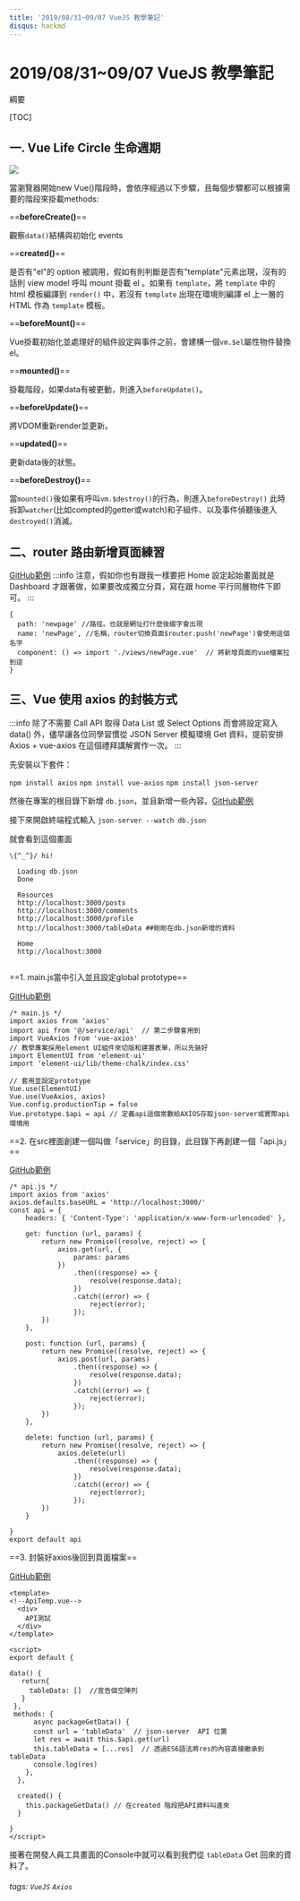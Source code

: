 ```yaml
---
title: '2019/08/31~09/07 VueJS 教學筆記'
disqus: hackmd
---
```


2019/08/31~09/07 VueJS 教學筆記
===

綱要

[TOC]

一. Vue Life Circle 生命週期
---
![](https://i.imgur.com/MLYrjeX.jpg)

當瀏覽器開始new Vue()階段時，會依序經過以下步驟，且每個步驟都可以根據需要的階段來掛載methods:

==**beforeCreate()**==

觀察`data()`結構與初始化 events 

==**created()**==

是否有"el"的 option 被調用，假如有則判斷是否有"template"元素出現，沒有的話則 view model 呼叫 mount 掛載 el 。如果有 `template`，將 `template` 中的 html 模板編譯到 `render()` 中，若沒有 `template` 出現在環境則編譯 el 上一層的 HTML 作為 `template` 模板。

==**beforeMount()**==

Vue掛載初始化並處理好的組件設定與事件之前，會建構一個`vm.$el`屬性物件替換el。

==**mounted()**==

掛載階段，如果data有被更動，則進入`beforeUpdate()`。

==**beforeUpdate()**==

將VDOM重新render並更新。

==**updated()**==

更新data後的狀態。

==**beforeDestroy()**==

當`mounted()`後如果有呼叫`vm.$destroy()`的行為，則進入`beforeDestroy()`
此時拆卸`watcher`(比如compted的getter或watch)和子組件、以及事件偵聽後進入`destroyed()`消滅。

二、router 路由新增頁面練習
---
[GitHub範例](https://github.com/fortes1219/vue_0803/blob/0803/src/router.js)
:::info
注意，假如你也有跟我一樣要把 Home 設定起始畫面就是 Dashboard 才跟著做，如果要改成獨立分頁，寫在跟 home 平行同層物件下即可。
:::

```javascript=
{
  path: 'newpage' //路徑。也就是網址打什麼後綴字會出現
  name: 'newPage', //名稱，router切換頁面$router.push('newPage')會使用這個名字  
  component: () => import './views/newPage.vue'  // 將新增頁面的vue檔案拉到這
}
```

三、Vue 使用 axios 的封裝方式
---
:::info
除了不需要 Call API 取得 Data List 或  Select Options 而會將設定寫入 data() 外，儘早讓各位同學習慣從 JSON Server 模擬環境 Get 資料，提前安排 Axios + vue-axios 在這個禮拜講解實作一次。
:::

先安裝以下套件：

`npm install axios`
`npm install vue-axios`
`npm install json-server`

然後在專案的根目錄下新增 `db.json`，並且新增一些內容。[GitHub範例](https://github.com/fortes1219/vue_0803/blob/0803/db.json)

接下來開啟終端程式輸入 `json-server --watch db.json`

就會看到這個畫面
```
\{^_^}/ hi!

  Loading db.json
  Done

  Resources
  http://localhost:3000/posts
  http://localhost:3000/comments
  http://localhost:3000/profile
  http://localhost:3000/tableData ##剛剛在db.json新增的資料

  Home
  http://localhost:3000


```

==1. main.js當中引入並且設定global prototype==

[GitHub範例](https://github.com/fortes1219/vue_0803/blob/0803/src/main.js)

```javascript=
/* main.js */
import axios from 'axios'
import api from '@/service/api'  // 第二步驟會用到
import VueAxios from 'vue-axios'
// 教學專案採用element UI組件來切版和建置表單，所以先裝好
import ElementUI from 'element-ui'
import 'element-ui/lib/theme-chalk/index.css'

// 套用並設定prototype
Vue.use(ElementUI)
Vue.use(VueAxios, axios)
Vue.config.productionTip = false
Vue.prototype.$api = api // 定義api這個常數給AXIOS存取json-server或實際api環境用
```

==2. 在src裡面創建一個叫做「service」的目錄，此目錄下再創建一個「api.js」==

[GitHub範例](https://github.com/fortes1219/vue_0803/blob/0803/src/service/api.js)

```javascript=
/* api.js */
import axios from 'axios'
axios.defaults.baseURL = 'http://localhost:3000/'
const api = {
	headers: { 'Content-Type': 'application/x-www-form-urlencoded' },

	get: function (url, params) {
		return new Promise((resolve, reject) => {
			axios.get(url, {
				params: params
			})
				.then((response) => {
					resolve(response.data);
				})
				.catch((error) => {
					reject(error);
				});
		})
	},

	post: function (url, params) {
		return new Promise((resolve, reject) => {
			axios.post(url, params)
				.then((response) => {
					resolve(response.data);
				})
				.catch((error) => {
					reject(error);
				});
		})
	},

	delete: function (url, params) {
		return new Promise((resolve, reject) => {
			axios.delete(url)
				.then((response) => {
					resolve(response.data);
				})
				.catch((error) => {
					reject(error);
				});
		})
	}

}
export default api
```

==3. 封裝好axios後回到頁面檔案==

[GitHub範例](https://github.com/fortes1219/vue_0803/blob/0803/src/views/ApiTemp.vue)

```htmlmixed=
<template>
<!--ApiTemp.vue-->
  <div>
    API測試
  </div>
</template>
```

```javascript=
<script>
export default {

data() {
   return{
     tableData: []  //宣告個空陣列
   }
 },
 methods: {
      async packageGetData() {
      const url = 'tableData'  // json-server  API 位置
      let res = await this.$api.get(url)
      this.tableData = [...res]  // 透過ES6語法將res的內容直接繼承到tableData
      console.log(res)
    },
  },

  created() {
    this.packageGetData() // 在created 階段把API資料叫進來
  }

}
</script>
```

接著在開發人員工具畫面的Console中就可以看到我們從 `tableData` Get 回來的資料了。

###### tags: `VueJS` `Axios`

